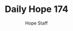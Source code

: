 ---
image: /assets/img/daily-hope-default-artwork.png
title: Daily Hope 174
number: 174
categories:
  - Daily Hope
author: Hope Staff
notes: Daily Hope 174
embed: >-
  EMBED_GOES_HERE
---